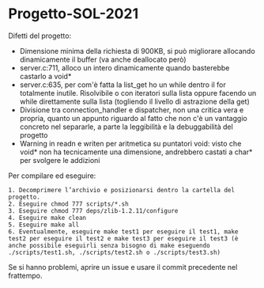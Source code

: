 # Progetto-SOL-2021

Difetti del progetto:

- Dimensione minima della richiesta di 900KB, si può migliorare allocando dinamicamente il buffer (va anche deallocato però)
- server.c:711, alloco un intero dinamicamente quando basterebbe castarlo a void*
- server.c:635, per com'è fatta la list_get ho un while dentro il for totalmente inutile. Risolvibile o con iteratori sulla lista oppure facendo un while direttamente sulla lista (togliendo il livello di astrazione della get)
- Divisione tra connection_handler e dispatcher, non una critica vera e propria, quanto un appunto riguardo al fatto che non c'è un vantaggio concreto nel separarle, a parte la leggibilità e la debuggabilità del progetto
- Warning in readn e writen per aritmetica su puntatori void: visto che void* non ha tecnicamente una dimensione, andrebbero castati a char* per svolgere le addizioni

Per compilare ed eseguire:

    1. Decomprimere l’archivio e posizionarsi dentro la cartella del progetto.
    2. Eseguire chmod 777 scripts/*.sh
    3. Eseguire chmod 777 deps/zlib-1.2.11/configure
    4. Eseguire make clean
    5. Eseguire make all
    6. Eventualmente, eseguire make test1 per eseguire il test1, make test2 per eseguire il test2 e make test3 per eseguire il test3 (è anche possibile eseguirli senza bisogno di make eseguendo ./scripts/test1.sh, ./scripts/test2.sh o ./scripts/test3.sh)

Se si hanno problemi, aprire un issue e usare il commit precedente nel frattempo.

